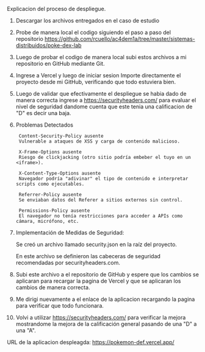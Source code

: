 Explicacion del proceso de despliegue.

1. Descargar los archivos entregados en el caso de estudio

2. Probe de manera local el codigo siguiendo el paso a paso del repositorio https://github.com/rcuello/ac4dem1a/tree/master/sistemas-distribuidos/poke-dex-lab

3. Luego de probar el codigo de manera local subi estos archivos a mi repositorio en GitHub mediante Git.

4. Ingrese a Vercel y luego de iniciar sesion Importe directamente el proyecto desde mi GitHub, verificando que todo estuviera bien.

5. Luego de validar que efectivamente el despliegue se habia dado de manera correcta ingrese a https://securityheaders.com/ para evaluar el nivel de seguridad dandome cuenta que este tenia una calificacion de "D" es decir una baja.

6. Problemas Detectados
   
        Content-Security-Policy ausente
        Vulnerable a ataques de XSS y carga de contenido malicioso.
        
        X-Frame-Options ausente
        Riesgo de clickjacking (otro sitio podría embeber el tuyo en un <iframe>).
        
        X-Content-Type-Options ausente
        Navegador podría "adivinar" el tipo de contenido e interpretar scripts como ejecutables.
        
        Referrer-Policy ausente
        Se enviaban datos del Referer a sitios externos sin control.
        
        Permissions-Policy ausente
        El navegador no tenía restricciones para acceder a APIs como cámara, micrófono, etc.
7. Implementación de Medidas de Seguridad:

    Se creó un archivo llamado security.json en la raíz del proyecto.
  
    En este archivo se definieron las cabeceras de seguridad recomendadas por securityheaders.com.

8. Subi este archivo a el repositorio de GitHub y espere que los cambios se aplicaran para recargar la pagina de Vercel y que se aplicaran los cambios de manera correcta.

9. Me dirigi nuevamente a el enlace de la aplicacion recargando la pagina para verificar que todo funcionara.

10. Volvi a utilizar https://securityheaders.com/ para verificar la mejora mostrandome la mejora de la calificación general pasando de una "D" a una "A".

URL de la aplicacion despleagda: https://pokemon-def.vercel.app/
    
    




   
  
        

  
